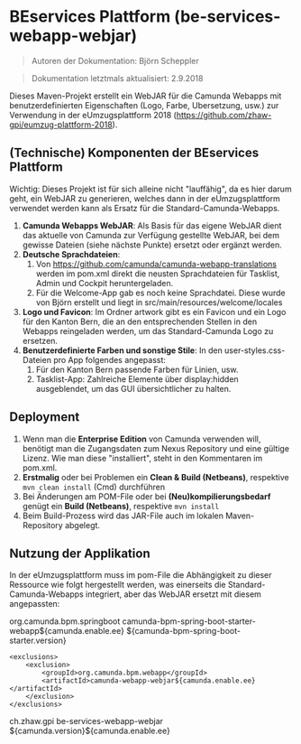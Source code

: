 # BEservices Plattform (be-services-webapp-webjar)

> Autoren der Dokumentation: Björn Scheppler

> Dokumentation letztmals aktualisiert: 2.9.2018

Dieses Maven-Projekt erstellt ein WebJAR für die Camunda Webapps mit benutzerdefinierten Eigenschaften (Logo, Farbe, Ubersetzung, usw.) zur Verwendung in der eUmzugsplattform 2018 (https://github.com/zhaw-gpi/eumzug-plattform-2018).

## (Technische) Komponenten der BEservices Plattform
Wichtig: Dieses Projekt ist für sich alleine nicht "lauffähig", da es hier darum geht, ein WebJAR zu generieren, welches dann in der eUmzugsplattform verwendet werden kann als Ersatz für die Standard-Camunda-Webapps.

1. **Camunda Webapps WebJAR**: Als Basis für das eigene WebJAR dient das aktuelle von Camunda zur Verfügung gestellte WebJAR, bei dem gewisse Dateien (siehe nächste Punkte) ersetzt oder ergänzt werden.
2. **Deutsche Sprachdateien**:
    1. Von https://github.com/camunda/camunda-webapp-translations werden im pom.xml direkt die neusten Sprachdateien für Tasklist, Admin und Cockpit heruntergeladen.
    2. Für die Welcome-App gab es noch keine Sprachdatei. Diese wurde von Björn erstellt und liegt in src/main/resources/welcome/locales
3. **Logo und Favicon**: Im Ordner artwork gibt es ein Favicon und ein Logo für den Kanton Bern, die an den entsprechenden Stellen in den Webapps reingeladen werden, um das Standard-Camunda Logo zu ersetzen.
4. **Benutzerdefinierte Farben und sonstige Stile**: In den user-styles.css-Dateien pro App folgendes angepasst:
    1. Für den Kanton Bern passende Farben für Linien, usw.
    2. Tasklist-App: Zahlreiche Elemente über display:hidden ausgeblendet, um das GUI übersichtlicher zu halten.

## Deployment
1. Wenn man die **Enterprise Edition** von Camunda verwenden will, benötigt man die Zugangsdaten zum Nexus Repository und eine gültige Lizenz. Wie man diese "installiert", steht in den Kommentaren im pom.xml.
2. **Erstmalig** oder bei Problemen ein **Clean & Build (Netbeans)**, respektive `mvn clean install` (Cmd) durchführen
3. Bei Änderungen am POM-File oder bei **(Neu)kompilierungsbedarf** genügt ein **Build (Netbeans)**, respektive `mvn install`
4. Beim Build-Prozess wird das JAR-File auch im lokalen Maven-Repository abgelegt.

## Nutzung der Applikation
In der eUmzugsplattform muss im pom-File die Abhängigkeit zu dieser Ressource wie folgt hergestellt werden, was einerseits die Standard-Camunda-Webapps integriert, aber das WebJAR ersetzt mit diesem angepassten:

<dependency>
    <groupId>org.camunda.bpm.springboot</groupId>
    <artifactId>camunda-bpm-spring-boot-starter-webapp${camunda.enable.ee}</artifactId>
    <version>${camunda-bpm-spring-boot-starter.version}</version>

    <exclusions>
        <exclusion>
            <groupId>org.camunda.bpm.webapp</groupId>
            <artifactId>camunda-webapp-webjar${camunda.enable.ee}</artifactId>
        </exclusion>
    </exclusions>
</dependency>        
<dependency>
    <groupId>ch.zhaw.gpi</groupId>
    <artifactId>be-services-webapp-webjar</artifactId>
    <version>${camunda.version}${camunda.enable.ee}</version>
</dependency>
